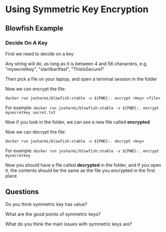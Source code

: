 # Using Symmetric Key Encryption

## Blowfish Example

### Decide On A Key

First we need to decide on a key

Any string will do, as long as it is between 4 and 56 characters, e.g. "mysecretkey", "slartibartfast", "ThisIsSecure1"

Then pick a file on your laptop, and open a terminal session in the folder

Now we can encrypt the file:

`docker run josharmi/blowfish:stable -v ${PWD}:. encrypt <key> <file>`

For example: `docker run josharmi/blowfish:stable -v ${PWD}:. encrypt mysecretkey secret.txt`

Now if you look in the folder, we can see a new file called **encrypted**

Now we can decrypt the file:

`docker run josharmi/blowfish:stable -v ${PWD}:. decrypt <key>`

For example: `docker run josharmi/blowfish:stable -v ${PWD}:. encrypt mysecretkey`

Now you should have a file called **decrypted** in the folder, and if you open it, the contents should be the same as the file you encrypted in the first place

## Questions

Do you think symmetric key has value?

What are the good points of symmetric keys?

What do you think the main issues with symmetric keys are?
